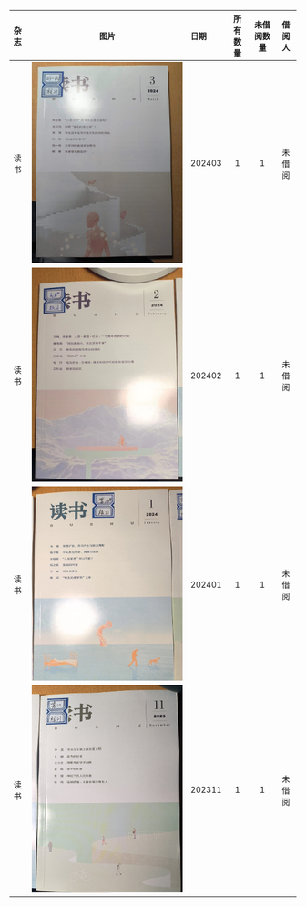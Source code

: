 | 杂志 | 图片 | 日期 | 所有数量 | 未借阅数量 | 借阅人 |
| :--- | :---: | :--- | :---: | :---: | :---: |
| 读书 | ![DS202403](image/DS202403.jpg) | 202403 | 1 | 1 | 未借阅 |
| 读书 | ![DS202402](image/DS202402.jpg) | 202402 | 1 | 1 | 未借阅 |
| 读书 | ![DS202401](image/DS202401.jpg) | 202401 | 1 | 1 | 未借阅 |
| 读书 | ![DS202311](image/DS202311.jpg) | 202311 | 1 | 1 | 未借阅 |